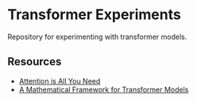 # Transformer Experiments

Repository for experimenting with transformer models.

## Resources

- [Attention is All You Need](https://arxiv.org/abs/1706.03762)
- [A Mathematical Framework for Transformer Models](https://arxiv.org/abs/2010.11929)
